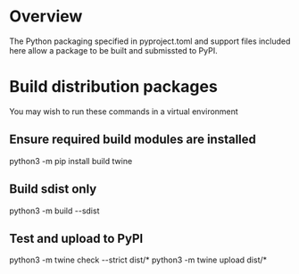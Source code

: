 # Overview

The Python packaging specified in pyproject.toml and support files
included here allow a package to be built and submissted to PyPI.

# Build distribution packages

You may wish to run these commands in a virtual environment

## Ensure required build modules are installed
python3 -m pip install build twine

## Build sdist only
python3 -m build --sdist

## Test and upload to PyPI
python3 -m twine check --strict dist/*
python3 -m twine upload dist/*
